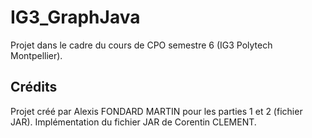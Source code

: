 # IG3_GraphJava

Projet dans le cadre du cours de CPO semestre 6 (IG3 Polytech Montpellier).

## Crédits

Projet créé par Alexis FONDARD MARTIN pour les parties 1 et 2 (fichier JAR). Implémentation du fichier JAR de Corentin CLEMENT.
